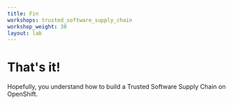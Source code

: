```yaml
---
title: Fin
workshops: trusted_software_supply_chain
workshop_weight: 30
layout: lab
---
```


# That's it!
Hopefully, you understand how to build a Trusted Software Supply Chain on OpenShift.
